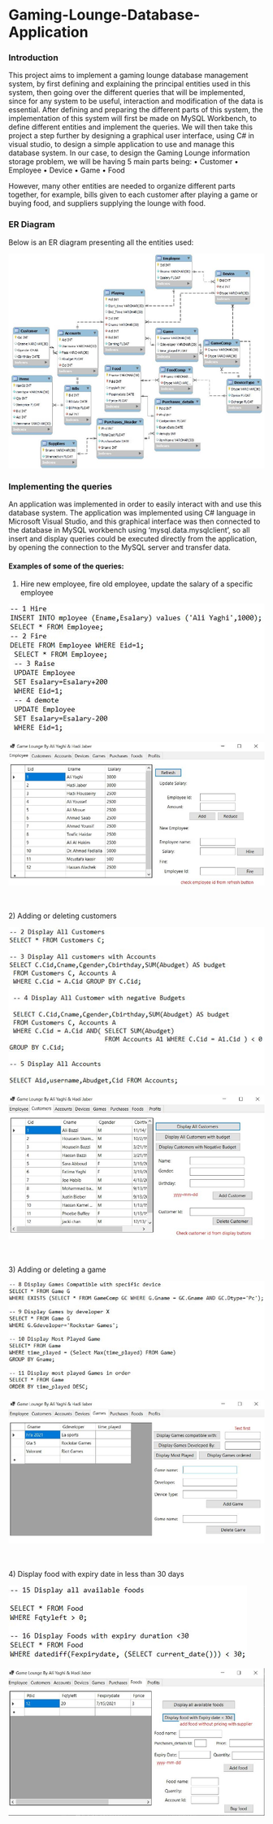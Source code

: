 # Gaming-Lounge-Database-Application

### Introduction

This project aims to implement a gaming lounge database management system, by first defining and explaining the principal entities used in this system, then going over the different queries that will be implemented, since for any system to be useful, interaction and modification of the data is essential. After defining and preparing the different parts of this system, the implementation of this system will first be made on MySQL Workbench, to define different entities and implement the queries. We will then take this project a step further by designing a graphical user interface, using C# in visual studio, to design a simple application to use and manage this database system.
In our case, to design the Gaming Lounge information storage problem, we will be having 5 main parts being:
• Customer
• Employee
• Device
• Game
• Food

However, many other entities are needed to organize different parts together, for example, bills given to each customer after playing a game or buying food, and suppliers supplying the lounge with food.


### ER Diagram

Below is an ER diagram presenting all the entities used:

![alt text](https://github.com/Hadiosj/Gaming-Lounge-Database-Application/blob/563d0e6bdd9344b3e7979b8fc88c329bbb769816/ER%20Diagram.jpg)
 
### Implementing the queries

An application was implemented in order to easily interact with and use this database system. The application was implemented using C# language in Microsoft Visual Studio, and this graphical interface was then connected to the database in MySQL workbench using ‘mysql.data.mysqlclient’, so all insert and display queries could be executed directly from the application, by opening the connection to the MySQL server and transfer data.

#### Examples of some of the queries:
1) Hire new employee, fire old employee, update the salary of a specific employee

![alt text](https://github.com/Hadiosj/Gaming-Lounge-Database-Application/blob/563d0e6bdd9344b3e7979b8fc88c329bbb769816/code%201.jpg)


![alt text](https://github.com/Hadiosj/Gaming-Lounge-Database-Application/blob/563d0e6bdd9344b3e7979b8fc88c329bbb769816/img%201.jpg)


<br />
<br />
2) Adding or deleting customers

![alt text](https://github.com/Hadiosj/Gaming-Lounge-Database-Application/blob/563d0e6bdd9344b3e7979b8fc88c329bbb769816/code%202.jpg)


![alt text](https://github.com/Hadiosj/Gaming-Lounge-Database-Application/blob/563d0e6bdd9344b3e7979b8fc88c329bbb769816/img%202.jpg)


<br />
<br />
3) Adding or deleting a game

![alt text](https://github.com/Hadiosj/Gaming-Lounge-Database-Application/blob/563d0e6bdd9344b3e7979b8fc88c329bbb769816/code%203.jpg)


![alt text](https://github.com/Hadiosj/Gaming-Lounge-Database-Application/blob/563d0e6bdd9344b3e7979b8fc88c329bbb769816/img%203.jpg)


<br />
<br />
4) Display food with expiry date in less than 30 days

![alt text](https://github.com/Hadiosj/Gaming-Lounge-Database-Application/blob/563d0e6bdd9344b3e7979b8fc88c329bbb769816/code%204.jpg)


![alt text](https://github.com/Hadiosj/Gaming-Lounge-Database-Application/blob/563d0e6bdd9344b3e7979b8fc88c329bbb769816/img%204.jpg)
